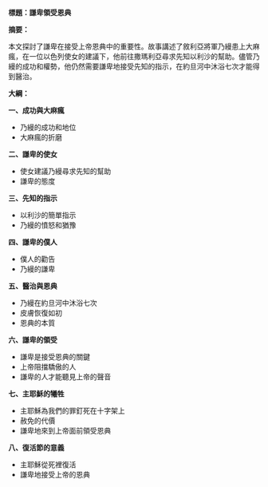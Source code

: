 **標題：謙卑領受恩典**

**摘要：**

本文探討了謙卑在接受上帝恩典中的重要性。故事講述了敘利亞將軍乃縵患上大麻瘋，在一位以色列使女的建議下，他前往撒瑪利亞尋求先知以利沙的幫助。儘管乃縵的成功和權勢，他仍然需要謙卑地接受先知的指示，在約旦河中沐浴七次才能得到醫治。

**大綱：**

**一、成功與大麻瘋**
* 乃縵的成功和地位
* 大麻瘋的折磨

**二、謙卑的使女**
* 使女建議乃縵尋求先知的幫助
* 謙卑的態度

**三、先知的指示**
* 以利沙的簡單指示
* 乃縵的憤怒和猶豫

**四、謙卑的僕人**
* 僕人的勸告
* 乃縵的謙卑

**五、醫治與恩典**
* 乃縵在約旦河中沐浴七次
* 皮膚恢復如初
* 恩典的本質

**六、謙卑的領受**
* 謙卑是接受恩典的關鍵
* 上帝阻擋驕傲的人
* 謙卑的人才能聽見上帝的聲音

**七、主耶穌的犧牲**
* 主耶穌為我們的罪釘死在十字架上
* 赦免的代價
* 謙卑地來到上帝面前領受恩典

**八、復活節的意義**
* 主耶穌從死裡復活
* 謙卑地接受上帝的恩典